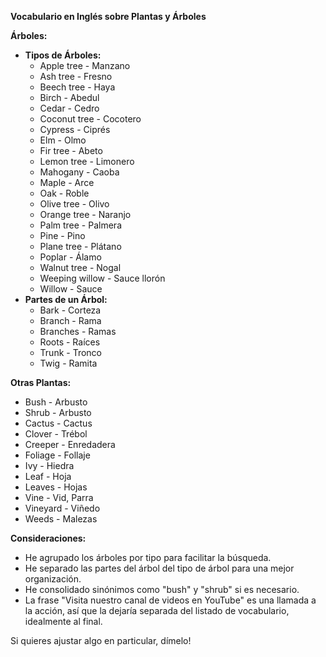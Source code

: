 

**Vocabulario en Inglés sobre Plantas y Árboles**

**Árboles:**

*   **Tipos de Árboles:**
    *   Apple tree - Manzano
    *   Ash tree - Fresno
    *   Beech tree - Haya
    *   Birch - Abedul
    *   Cedar - Cedro
    *   Coconut tree - Cocotero
    *   Cypress - Ciprés
    *   Elm - Olmo
    *   Fir tree - Abeto
    *   Lemon tree - Limonero
    *   Mahogany - Caoba
    *   Maple - Arce
    *   Oak - Roble
    *   Olive tree - Olivo
    *   Orange tree - Naranjo
    *   Palm tree - Palmera
    *   Pine - Pino
    *   Plane tree - Plátano
    *   Poplar - Álamo
    *   Walnut tree - Nogal
    *   Weeping willow - Sauce llorón
    *   Willow - Sauce
*   **Partes de un Árbol:**
    *   Bark - Corteza
    *   Branch - Rama
    *   Branches - Ramas
    *   Roots - Raíces
    *   Trunk - Tronco
    *   Twig - Ramita

**Otras Plantas:**

*   Bush - Arbusto
*   Shrub - Arbusto
*   Cactus - Cactus
*   Clover - Trébol
*   Creeper - Enredadera
*   Foliage - Follaje
*   Ivy - Hiedra
*   Leaf - Hoja
*   Leaves - Hojas
*   Vine - Vid, Parra
*   Vineyard - Viñedo
*   Weeds - Malezas

**Consideraciones:**

*   He agrupado los árboles por tipo para facilitar la búsqueda.
*   He separado las partes del árbol del tipo de árbol para una mejor organización.
*   He consolidado sinónimos como "bush" y "shrub" si es necesario.
*   La frase "Visita nuestro canal de videos en YouTube" es una llamada a la acción, así que la dejaría separada del listado de vocabulario, idealmente al final.

Si quieres ajustar algo en particular, dímelo!
